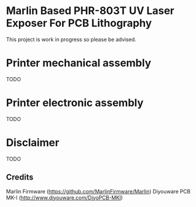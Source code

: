 # Marlin Based PHR-803T UV Laser Exposer For PCB Lithography
This project is work in progress so please be advised.

# Printer mechanical assembly
TODO
# Printer electronic assembly
TODO
# Disclaimer
TODO
## Credits
Marlin Firmware (https://github.com/MarlinFirmware/Marlin)
Diyouware PCB MK-I (http://www.diyouware.com/DiyoPCB-MKI)
